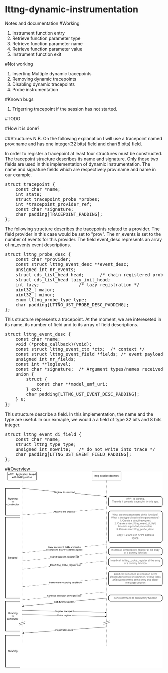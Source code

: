 lttng-dynamic-instrumentation
=============================

Notes and documentation
#Working
1. Instrument function entry
2. Retrieve function parameter type
3. Retrieve function parameter name
4. Retrieve function parameter value
5. Instrument function exit

#Not working

1. Inserting Multiple dynamic tracepoints
2. Removing dynamic tracepoints
3. Disabling dynamic tracepoints
4. Probe instrumentation

#Known bugs
1. Trigerring tracepoint if the session has not started.

#TODO

#How it is done?


##Structures
N.B. On the following explanation I will use a tracepoint named prov:name and has one integer(32 bits) field and char(8 bits) field.

In order to register a tracepoint at least four structures must be constructed. 
The tracepoint structure describes its name and signature. Only those two fields are used in this implementation of dynamic instrumentation. The name and signature fields which are respectively prov:name and name in our example.

<pre>
struct tracepoint {
	const char *name;
	int state;
	struct tracepoint_probe *probes;
	int *tracepoint_provider_ref;
	const char *signature;
	char padding[TRACEPOINT_PADDING];
};
</pre>

The following structure describes the tracepoints related to a provider. The field provider in this case would be set to "prov". The nr_events is set to the number of events for this provider. The field event_desc represents an array of nr_events event descriptions.

<pre>
struct lttng_probe_desc {
	const char *provider;
	const struct lttng_event_desc **event_desc;
	unsigned int nr_events;
	struct cds_list_head head;		/* chain registered probes */
	struct cds_list_head lazy_init_head;
	int lazy;				/* lazy registration */
	uint32_t major;
	uint32_t minor;
	enum lttng_probe_type type;
	char padding[LTTNG_UST_PROBE_DESC_PADDING];
};
</pre>

This structure represents a tracepoint. At the moment, we are intereseted in its name, its number of field and to its array of field descriptions.
<pre>
struct lttng_event_desc {
	const char *name;
	void (*probe_callback)(void);
	const struct lttng_event_ctx *ctx;	/* context */
	const struct lttng_event_field *fields;	/* event payload */
	unsigned int nr_fields;
	const int **loglevel;
	const char *signature;	/* Argument types/names received */
	union {
		struct {
			const char **model_emf_uri;
		} ext;
		char padding[LTTNG_UST_EVENT_DESC_PADDING];
	} u;
};
</pre>
This structure describe a field. In this implementation, the name and the type are useful. In our exmaple, we would a a field of type 32 bits and 8 bits integer.
<pre>
struct lttng_event_di_field {
	const char *name;
	struct lttng_type type;
	unsigned int nowrite;	/* do not write into trace */
	char padding[LTTNG_UST_EVENT_FIELD_PADDING];
};
</pre>



##Overview
![Alt text](img/lttng-di.png "High level diagram")



